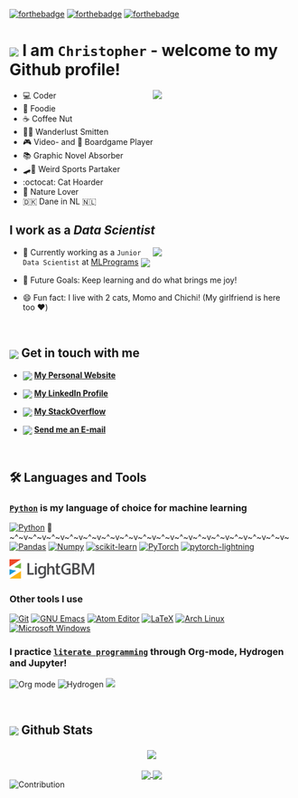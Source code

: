 [![forthebadge](https://forthebadge.com/images/badges/powered-by-coffee.svg)](https://forthebadge.com) [![forthebadge](https://forthebadge.com/images/badges/contains-cat-gifs.svg)](https://forthebadge.com) [![forthebadge](https://forthebadge.com/images/badges/mom-made-pizza-rolls.svg)](https://forthebadge.com)


# <img align="center" width="100" src="https://cdn-icons.flaticon.com/png/512/2872/premium/2872511.png?token=exp=1638839113~hmac=cd06efee79225a0d836d14673551b197"> I am `Christopher` - welcome to my Github profile!
<!-- <img align="right" alt="GIF" width="250" src="https://media.giphy.com/media/du3J3cXyzhj75IOgvA/giphy.gif" /> -->
<!-- <img align="right" alt="GIF" width="400" src="https://media0.giphy.com/media/6vj5quVNRhoQw/giphy.gif?cid=790b7611c5cbe9bff690985406ceb2b65607e920044400d6&rid=giphy.gif&ct=g" /> -->
<img width=250 align="right" src="https://c.tenor.com/NqURjAGH6GYAAAAd/cat-code.gif">



- 💻 Coder
- 🍜 Foodie 
- ☕ Coffee Nut
- 🧑‍🚀 Wanderlust Smitten
- 🎮 Video- and 🎲 Boardgame Player
- 📚 Graphic Novel Absorber
- 🛹🎿 Weird Sports Partaker
- :octocat: Cat Hoarder
- 🌳 Nature Lover
- 🇩🇰 Dane in NL 🇳🇱


## I work as a *Data Scientist*
<img width="250" align="right" src="https://media1.giphy.com/media/1GEATImIxEXVR79Dhk/giphy.gif?cid=790b76112729e20897ed170ef28a96548a7e280f92889ba1&rid=giphy.gif&ct=g">

- 🌱 Currently working as a `Junior Data Scientist` at [MLPrograms](https://www.mlprograms.com) [<img align="center" width="100" src="https://www.mlprograms.com/wp-content/uploads/2021/05/MLP-Logo-Home-Slider.png">](https://www.mlprograms.com)
- 🔭 Future Goals: Keep learning and do what brings me joy!

- 😄 Fun fact: I live with 2 cats, Momo and Chichi! (My girlfriend is here too ❤️)

<br />

## <img align="center" width="30" src="https://assets.dryicons.com/uploads/icon/svg/7789/cbbc7282-1038-4d16-99bf-53b0bdec0a87.svg"> Get in touch with me

- [<img align="center" width="100" src="https://img.shields.io/badge/github-%23121011.svg?style=for-the-badge&logo=github&logoColor=white">](https://christophermadsen.github.io/) [**My Personal Website**](https://christophermadsen.github.io/)

- [<img align="center" width="100" src="https://img.shields.io/badge/linkedin-%230077B5.svg?style=for-the-badge&logo=linkedin&logoColor=white">](https://www.linkedin.com/in/christopher-buch-madsen/) [**My LinkedIn Profile**](https://www.linkedin.com/in/christopher-buch-madsen/)

- [<img align="center" width="100" src="https://img.shields.io/badge/-Stackoverflow-FE7A16?style=for-the-badge&logo=stack-overflow&logoColor=white)">](https://stackoverflow.com/users/10739860/cb-madsen) [**My StackOverflow**](https://stackoverflow.com/users/10739860/cb-madsen)

- [<img align="center" width="100" src="https://img.shields.io/badge/Gmail-D14836?style=for-the-badge&logo=gmail&logoColor=white">](https://mailhide.io/e/caw60Mo0) [**Send me an E-mail**](https://mailhide.io/e/caw60Mo0)

<br />

## 🛠 Languages and Tools
### [`Python`](https://www.youtube.com/watch?v=QcbR1J_4ICg) is my language of choice for machine learning
[<img alt="Python" src="https://img.shields.io/badge/python-3670A0?style=for-the-badge&logo=python&logoColor=ffdd54">](https://www.python.org/) 🐍\~^~v\~^~v\~^~v\~^~v\~^~v\~^~v\~^~v\~^~v\~^~v\~^~v\~^~v\~^~v\~^~v\~^~v\~^~v\~ <br>
[<img alt="Pandas" src="https://img.shields.io/badge/pandas-%23150458.svg?style=for-the-badge&logo=pandas&logoColor=white">](https://pandas.pydata.org/)
[<img alt="Numpy" src="https://img.shields.io/badge/numpy-%23013243.svg?style=for-the-badge&logo=numpy&logoColor=white">](https://numpy.org/)
[<img alt="scikit-learn" src="https://img.shields.io/badge/scikit--learn-%23F7931E.svg?style=for-the-badge&logo=scikit-learn&logoColor=white">](https://scikit-learn.org/stable/)
[<img alt="PyTorch" src="https://img.shields.io/badge/PyTorch-%23EE4C2C.svg?style=for-the-badge&logo=PyTorch&logoColor=white">](https://pytorch.org/)
[<img alt="pytorch-lightning" src="https://img.shields.io/badge/PyTorch Lightning-792EE5?style=for-the-badge&logo=PyTorch Lightning&logoColor=white">](https://www.pytorchlightning.ai/)


[<img width="150" alt="LightGBM" src="https://raw.githubusercontent.com/microsoft/LightGBM/a91e4b2d1877d86030d2de5d07e9257aebc9f143/docs/logo/LightGBM_logo_black_text.svg">](https://github.com/microsoft/LightGBM)

### Other tools I use
[<img alt="Git" src="https://img.shields.io/badge/git-%23F05033.svg?style=for-the-badge&logo=git&logoColor=white">](https://git-scm.com/)
[<img alt="GNU Emacs" src="https://img.shields.io/badge/Emacs-%237F5AB6.svg?&style=for-the-badge&logo=gnu-emacs&logoColor=white">](https://www.gnu.org/software/emacs/)
[<img alt="Atom Editor" src="https://img.shields.io/badge/Atom-%2366595C.svg?style=for-the-badge&logo=atom&logoColor=white">](https://atom.io/)
[<img alt="LaTeX" src="https://img.shields.io/badge/LaTeX-47A141?style=for-the-badge&logo=LaTeX&logoColor=white">](https://www.latex-project.org/)
[<img alt="Arch Linux" src="https://img.shields.io/badge/Arch%20Linux-1793D1?logo=arch-linux&logoColor=fff&style=for-the-badge">](https://archlinux.org/)
[<img alt="Microsoft Windows" src="https://img.shields.io/badge/Windows-0078D6?style=for-the-badge&logo=windows&logoColor=white">](https://www.microsoft.com/en-us/windows)

### I practice [`literate programming`](https://en.wikipedia.org/wiki/Literate_programming) through Org-mode, Hydrogen and Jupyter!
![Org mode](https://orgmode.org/resources/img/org-mode-unicorn.svg)
![Hydrogen](https://camo.githubusercontent.com/a0076b9d69ea4b02d89c95a611140debd250b9962a11946de2315a91ec2ced87/68747470733a2f2f63646e2e7261776769742e636f6d2f6e7465726163742f687964726f67656e2f31376564613234352f7374617469632f616e696d6174652d6c6f676f2e737667)
<img width="130" src="https://upload.wikimedia.org/wikipedia/commons/thumb/3/38/Jupyter_logo.svg/1200px-Jupyter_logo.svg.png">

<br/>


## <img align="center" width="30" src="https://cdn-icons.flaticon.com/png/512/3304/premium/3304172.png?token=exp=1638840250~hmac=1733e29f283a78d8f96eec3bbfa6424d"> Github Stats 

<div align="center"><img align="middle" src="https://komarev.com/ghpvc/?username=christophermadsen&style=flat"></div><br>

  <div align="center"> 
     <a href="">
      <img align="center" src="https://github-readme-stats-sigma-five.vercel.app/api?username=christophermadsen&show_icons=true&include_all_commits=true&count_private=true&theme=react&line_height=40" />
    </a>
    <a href="">
      <img align="center" src="https://github-readme-stats.vercel.app/api/top-langs/?username=christophermadsen&theme=react&line_height=40&hide=css"/>
    </a>
</div

![Contribution](https://activity-graph.herokuapp.com/graph?username=christophermadsen&theme=react-dark&hide_border=true&area=true)
